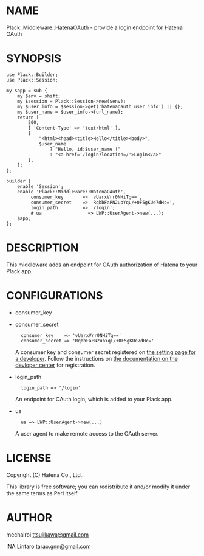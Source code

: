 # NAME

Plack::Middleware::HatenaOAuth - provide a login endpoint for Hatena OAuth

# SYNOPSIS

    use Plack::Builder;
    use Plack::Session;

    my $app = sub {
        my $env = shift;
        my $session = Plack::Session->new($env);
        my $user_info = $session->get('hatenaoauth_user_info') || {};
        my $user_name = $user_info->{url_name};
        return [
            200,
            [ 'Content-Type' => 'text/html' ],
            [
                "<html><head><title>Hello</title><body>",
                $user_name
                    ? "Hello, id:$user_name !"
                    : "<a href='/login?location=/'>Login</a>"
            ],
        ];
    };

    builder {
        enable 'Session';
        enable 'Plack::Middleware::HatenaOAuth',
             consumer_key       => 'vUarxVrr0NHiTg==',
             consumer_secret    => 'RqbbFaPN2ubYqL/+0F5gKUe7dHc=',
             login_path         => '/login';
             # ua                 => LWP::UserAgent->new(...);
        $app;
    };

# DESCRIPTION

This middleware adds an endpoint for OAuth authorization of Hatena to
your Plack app.

# CONFIGURATIONS

- consumer\_key
- consumer\_secret

        consumer_key    => 'vUarxVrr0NHiTg=='
        consumer_secret => 'RqbbFaPN2ubYqL/+0F5gKUe7dHc='

    A consumer key and consumer secret registered on [the setting page
    for a developer](http://www.hatena.ne.jp/oauth/develop).  Follow the
    instructions on [the documentation on the devloper
    center](http://developer.hatena.ne.jp/en/documents/auth/apis/oauth/consumer)
    for registration.

- login\_path

        login_path => '/login'

    An endpoint for OAuth login, which is added to your Plack app.

- ua

        ua => LWP::UserAgent->new(...)

    A user agent to make remote access to the OAuth server.

# LICENSE

Copyright (C) Hatena Co., Ltd..

This library is free software; you can redistribute it and/or modify
it under the same terms as Perl itself.

# AUTHOR

mechairoi <ttsujikawa@gmail.com>

INA Lintaro <tarao.gnn@gmail.com>
